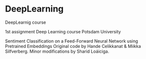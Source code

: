 # DeepLearning
DeepLearnig course

1st assignment Deep Learning course Potsdam University

Sentiment Classification on a Feed-Forward Neural Network using Pretrained Embeddings
Original code by Hande Celikkanat & Miikka Silfverberg. Minor modifications by Sharid Loáiciga.
